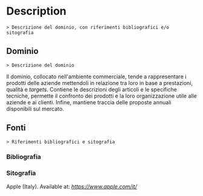# Description
    > Descrizione del dominio, con riferimenti bibliografici e/o sitografia

## Dominio
    > Descrizione del dominio
Il dominio, collocato nell'ambiente commerciale, tende a rappresentare i prodotti delle aziende mettendoli in relazione 
tra loro in base a prestazioni, qualità e *targets*. Contiene le descrizioni degli articoli e le specifiche tecniche, 
permette il confronto dei prodotti e la loro organizzazione utile alle aziende e ai clienti. Infine, mantiene traccia 
delle proposte annuali disponibili sul mercato.

## Fonti
    > Riferimenti bibliografici e sitografia

### Bibliografia

### Sitografia
Apple (Italy). Available at: *https://www.apple.com/it/*
